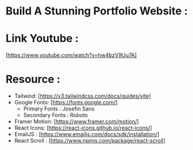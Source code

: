 # Build A Stunning Portfolio Website :

# Link Youtube :

[https://www.youtube.com/watch?v=hw4bzV9Uu7A]

# Resource :

- Tailwind: [https://v3.tailwindcss.com/docs/guides/vite]
- Google Fonts: [https://fonts.google.com/]
  - Primary Fonts : Josefin Sans
  - Secondary Fonts : Roboto
- Framer Motion: [https://www.framer.com/motion/]
- React Icons: [https://react-icons.github.io/react-icons/]
- EmailJS : [https://www.emailjs.com/docs/sdk/installation/]
- React Scroll : [https://www.npmjs.com/package/react-scroll]
